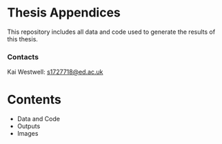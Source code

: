 # Thesis Appendices
This repository includes all data and code used to generate the results of this thesis.

### Contacts
Kai Westwell: s1727718@ed.ac.uk

# Contents
- Data and Code
- Outputs
- Images
